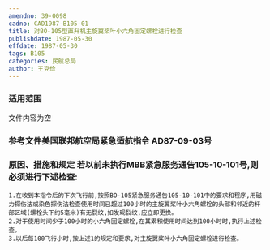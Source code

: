 ```yaml
---
amendno: 39-0098  
cadno: CAD1987-B105-01  
title: 对BO-105型直升机主旋翼桨叶小六角固定螺栓进行检查  
publishdate: 1987-05-30  
effdate: 1987-05-30  
tags: B105  
categories: 民航总局  
author: 王克俭  
---
```

  
### 适用范围  
文件内容为空  
  
<!--more-->  
### 参考文件美国联邦航空局紧急适航指令 AD87-09-03号  
  
### 原因、措施和规定     若以前未执行MBB紧急服务通告105-10-101号,则必须进行下述检查:  
    1.在收到本指令后的下次飞行前,按照BO-105紧急服务通告105-10-101中的要求和程序,用磁力探伤法或染色探伤法检查使用时间已超过100小时的主旋翼桨叶小六角螺栓的头部和邻近的杆部区域(螺栓头下约5毫米)有无裂纹,如发现裂纹,应立即更换。  
    2.对于使用时间少于100小时的小六角固定螺栓,在其累积使用时间达到100小时时,执行上述检查。  
    3.以后每100飞行小时,按上述1的规定和要求,对主旋翼桨叶小六角固定螺栓进行检查。  
  
